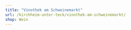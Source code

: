 ```yaml
---
title: "Vinothek am Schweinemarkt"
url: /kirchheim-unter-teck/vinothek-am-schweinemarkt/
shop: Wein
---
```

